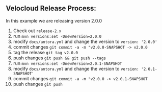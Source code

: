 ## Velocloud Release Process:
In this example we are releasing version 2.0.0

1) Check out `release-2.x`
2) run `mvn versions:set -DnewVersion=2.0.0` 
3) modify `docs/antora.yml` and change the version to `version: '2.0.0'`
4) commit changes `git commit -a -m "v2.0.0-SNAPSHOT -> v2.0.0`
5) tag the release `git tag v2.0.0`
6) push changes `git push && git push --tags`
7) run `mvn versions:set -DnewVersion=2.0.1-SNAPSHOT` 
8) modify `docs/antora.yml` and change the version to `version: '2.0.1-SNAPSHOT'`
9) commit changes `git commit -a -m "v2.0.0 -> v2.0.1-SNAPSHOT`
10) push changes `git push`
